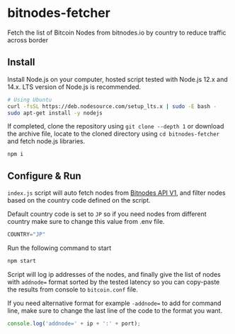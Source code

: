 # bitnodes-fetcher

Fetch the list of Bitcoin Nodes from bitnodes.io by country to reduce traffic across border

## Install

Install Node.js on your computer, hosted script tested with Node.js 12.x and 14.x. LTS version of Node.js is recommended.

```bash
# Using Ubuntu
curl -fsSL https://deb.nodesource.com/setup_lts.x | sudo -E bash -
sudo apt-get install -y nodejs
```

If completed, clone the repository using `git clone --depth 1` or download the archive file, locate to the cloned directory using `cd bitnodes-fetcher` and fetch node.js libraries.

```
npm i
```

## Configure & Run

`index.js` script will auto fetch nodes from [Bitnodes API V1](https://bitnodes.io/api), and filter nodes based on the country code defined on the script.

Default country code is set to `JP` so if you need nodes from different country make sure to change this value from .env file.

```js
COUNTRY="JP"
```

Run the following command to start

```bash
npm start
```

Script will log ip addresses of the nodes, and finally give the list of nodes with `addnode=` format sorted by the tested latency so you can copy-paste the results from console to `bitcoin.conf` file.

If you need alternative format for example `-addnode=` to add for command line, make sure to change the last line of the code to the format you want.

```js
console.log('addnode=' + ip + ':' + port);
```

